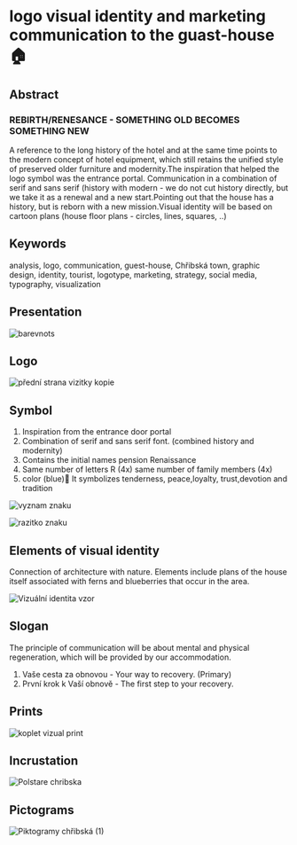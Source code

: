 # logo visual identity and marketing communication to the guast-house🏠

## Abstract
### REBIRTH/RENESANCE - SOMETHING OLD BECOMES SOMETHING NEW
A reference to the long history of the hotel and at the same time points to the modern concept of hotel equipment, which still retains the unified style of preserved older furniture and modernity.The inspiration that helped the logo symbol was the entrance portal.
Communication in a combination of serif and sans serif (history with modern - we do not cut history directly, but we take it as a renewal and a new start.Pointing out that the house has a history, but is reborn with a new mission.Visual identity will be based on cartoon plans (house floor plans - circles, lines, squares, ..)

## Keywords

analysis, logo, communication, guest-house, Chřibská town, graphic design, identity, tourist, logotype, marketing, strategy, social media, typography, visualization

## Presentation

![barevnots](https://user-images.githubusercontent.com/79570995/162843336-72569a2d-8b13-47db-909d-32d62d36d470.jpg)


## Logo
![přední strana vizitky kopie](https://user-images.githubusercontent.com/79570995/162841480-cf6d25b4-84b2-482e-8489-931fb87554bb.jpg)

## Symbol

1.  Inspiration from the entrance
door portal
2. Combination of serif and
sans serif font.
(combined history and modernity)
3. Contains the initial
names pension Renaissance
4. Same number of letters R (4x)
same number of family members (4x)
5. color (blue)💙
It symbolizes tenderness, peace,loyalty, trust,devotion and tradition

![vyznam znaku](https://user-images.githubusercontent.com/79570995/162843668-749467b7-d124-4f90-9a80-f12dd1b6c167.jpg)

![razitko znaku](https://user-images.githubusercontent.com/79570995/162841590-f9c90c92-09c8-438e-8b40-4db2b3108c61.jpg)

## Elements of visual identity

Connection of architecture with nature. Elements include plans of the house itself associated with ferns and blueberries that occur in the area.

![Vizuální identita vzor](https://user-images.githubusercontent.com/79570995/162845557-a9979fa9-4191-410a-9c7d-8d96903be8f9.jpg)

## Slogan

The principle of communication will be about mental and physical regeneration, which will be provided by our accommodation.

1. Vaše cesta za obnovou - Your way to recovery. (Primary)
2. První krok k Vaší obnově - The first step to your recovery.

## Prints
![koplet vizual print ](https://user-images.githubusercontent.com/79570995/162840988-a11b8dca-f009-45bf-a6ab-2bf2f03b95e6.jpg)


## Incrustation
![Polstare chribska](https://user-images.githubusercontent.com/79570995/162841381-f4cf3dff-138a-4699-877e-b1eca37d482a.jpg)

## Pictograms

![Piktogramy chřibská (1)](https://user-images.githubusercontent.com/79570995/162845314-7bdd2880-94ea-41a6-92ea-e38b144c3bab.jpg)

